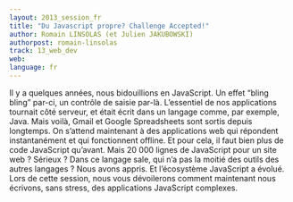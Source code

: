 ```yaml
---
layout: 2013_session_fr
title: "Du Javascript propre? Challenge Accepted!"
author: Romain LINSOLAS (et Julien JAKUBOWSKI)
authorpost: romain-linsolas
track: 13_web_dev
web:
language: fr
---
```


Il y a quelques années, nous bidouillions en JavaScript. Un effet “bling bling” par-ci, un contrôle de saisie par-là. L’essentiel de nos applications tournait côté serveur, et était écrit dans un langage comme, par exemple, Java.
Mais voilà, Gmail et Google Spreadsheets sont sortis depuis longtemps. On s’attend maintenant à des applications web qui répondent instantanément et qui fonctionnent offline.
Et pour cela, il faut bien plus de code JavaScript qu’avant.
Mais 20 000 lignes de JavaScript pour un site web ? Sérieux ? Dans ce langage sale, qui n’a pas la moitié des outils des autres langages ?
Nous avons appris. Et l’écosystème JavaScript a évolué.
Lors de cette session, nous vous dévoilerons comment maintenant nous écrivons, sans stress, des applications JavaScript complexes.
